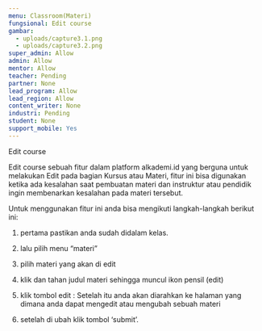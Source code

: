 ```yaml
---
menu: Classroom(Materi)
fungsional: Edit course
gambar:
  - uploads/capture3.1.png
  - uploads/capture3.2.png
super_admin: Allow
admin: Allow
mentor: Allow
teacher: Pending
partner: None
lead_program: Allow
lead_region: Allow
content_writer: None
industri: Pending
student: None
support_mobile: Yes
---
```



Edit course

Edit course sebuah fitur dalam platform alkademi.id yang berguna untuk melakukan Edit pada bagian Kursus atau Materi, fitur ini bisa digunakan ketika ada kesalahan saat pembuatan materi dan instruktur atau pendidik ingin membenarkan kesalahan pada materi tersebut.

Untuk menggunakan fitur ini anda bisa mengikuti langkah-langkah berikut ini:

1. pertama pastikan anda sudah didalam kelas.

2. lalu pilih menu “materi”

3. pilih materi yang akan di edit

4. klik dan tahan judul materi sehingga muncul ikon pensil (edit)

5. klik tombol edit : Setelah itu anda akan diarahkan ke halaman yang dimana anda dapat mengedit atau mengubah sebuah materi

6. setelah di ubah klik tombol ‘submit’.